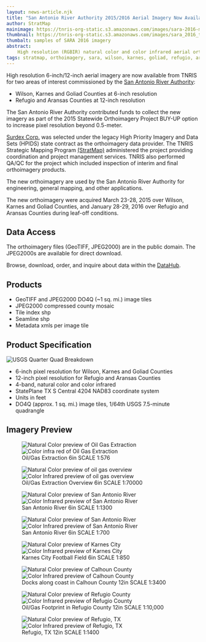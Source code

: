 ```yaml
---
layout: news-article.njk
title: "San Antonio River Authority 2015/2016 Aerial Imagery Now Available"
author: StratMap
mainimage: https://tnris-org-static.s3.amazonaws.com/images/sara-2016-main.jpg
thumbnail: https://tnris-org-static.s3.amazonaws.com/images/sara_2016_th.jpg
thumbalt: samples of SARA 2016 imagery
abstract:
    High resolution (RGBIR) natural color and color infrared aerial orthoimagery are now available from TNRIS for two San Antonio River Authority areas.
tags: stratmap, orthoimagery, sara, wilson, karnes, goliad, refugio, aransas, calhoun
---
```



High resolution 6-inch/12-inch aerial imagery are now available from TNRIS for two areas of interest commissioned by the [San Antonio River Authority](https://www.sara-tx.org):
- Wilson, Karnes and Goliad Counties at 6-inch resolution
- Refugio and Aransas Counties at 12-inch resolution

The San Antonio River Authority contributed funds to collect the new imagery as part of the 2015 Statewide Orthoimagery Project BUY-UP option to increase pixel resolution beyond 0.5-meter.

[Surdex Corp.](https://www.surdex.net) was selected under the legacy High Priority Imagery and Data Sets (HPIDS) state contract as the orthoimagery data provider. The TNRIS Strategic Mapping Program [(StratMap)](https://tnris.org/stratmap/) administered the project providing coordination and project management services. TNRIS also performed QA/QC for the project which included inspection of interim and final orthoimagery products.

The new orthoimagery are used by the San Antonio River Authority for engineering, general mapping, and other applications.

The new orthoimagery were acquired March 23-28, 2015 over Wilson, Karnes and Goliad Counties, and January 28-29, 2016 over Refugio and Aransas Counties during leaf-off conditions.

## Data Access

The orthoimagery files (GeoTIFF, JPEG2000) are in the public domain. The JPEG2000s are available for direct download.
<p>
  Browse, download, order, and inquire about data within the <a href="https://data.tnris.org">DataHub</a>.
</p>
<!--- ## Acquisition Areas
View coverage areas in the interactive map below:

<iframe width="100%" height="520" frameborder="0" src="http://tnris.cartodb.com/viz/74be531c-897e-11e5-9e0b-0e5db1731f59/embed_map" allowfullscreen webkitallowfullscreen mozallowfullscreen oallowfullscreen msallowfullscreen></iframe> --->


## Products

- GeoTIFF and JPEG2000 DO4Q (~1 sq. mi.) image tiles
- JPEG2000 compressed county mosaic
- Tile index shp
- Seamline shp
- Metadata xmls per image tile

## Product Specification

![USGS Quarter Quad Breakdown](https://tnris-org-static.s3.amazonaws.com/images/usgs_quad.jpg)

- 6-inch pixel resolution for Wilson, Karnes and Goliad Counties
- 12-inch pixel resolution for Refugio and Aransas Counties
- 4-band, natural color and color infrared
- StatePlane TX S Central 4204 NAD83 coordinate system
- Units in feet
- DO4Q (approx. 1 sq. mi.) image tiles, 1/64th USGS 7.5-minute quadrangle

## Imagery Preview

<figure class="data-preview">
<div id="imageCompare1" class='twentytwenty-container natural-color-infrared'>
  <img class="img-responsive" src="https://tnris-org-static.s3.amazonaws.com/images/sara15_oilgas_6in_nc_1to576_20150328.jpg" alt="Natural Color preview of Oil Gas Extraction">
  <img class="img-responsive" src="https://tnris-org-static.s3.amazonaws.com/images/sara15_oilgas_6in_cir_1to576_20150328.jpg" alt="Color infra red of Oil Gas Extraction">
</div>
<figcaption>Oil/Gas Extraction 6in SCALE 1:576</figcaption>
</figure>

<figure class="data-preview">
<div id="imageCompare1" class='twentytwenty-container natural-color-infrared'>
  <img class="img-responsive" src="https://tnris-org-static.s3.amazonaws.com/images/sara15_oilgasoverview_6in_nc_1to70000_20150328.jpg" alt="Natural Color preview of oil gas overview">
  <img class="img-responsive" src="https://tnris-org-static.s3.amazonaws.com/images/sara15_oilgasoverview_6in_cir_1to70000_20150328.jpg" alt="Color Infrared preview of oil gas overview">
</div>
<figcaption>Oil/Gas Extraction Overview 6in SCALE 1:70000</figcaption>
</figure>

<figure class="data-preview">
<div id="imageCompare1" class='twentytwenty-container natural-color-infrared'>
  <img class="img-responsive" src="https://tnris-org-static.s3.amazonaws.com/images/sara15_sariver_6in_nc_1to1300_20150328.jpg" alt="Natural Color preview of San Antonio River">
  <img class="img-responsive" src="https://tnris-org-static.s3.amazonaws.com/images/sara15_sariver_6in_cir_1to1300_20150328.jpg" alt="Color Infrared preview of San Antonio River">
</div>
<figcaption>San Antonio River 6in SCALE 1:1300</figcaption>
</figure>

<figure class="data-preview">
<div id="imageCompare1" class='twentytwenty-container natural-color-infrared'>
  <img class="img-responsive" src="https://tnris-org-static.s3.amazonaws.com/images/sara15_sariver2_6in_nc_1to700_20150328.jpg" alt="Natural Color preview of San Antonio River">
  <img class="img-responsive" src="https://tnris-org-static.s3.amazonaws.com/images/sara15_sariver2_6in_cir_1to700_20150328.jpg" alt="Color Infrared preview of San Antonio River">
</div>
<figcaption>San Antonio River 6in SCALE 1:700</figcaption>
</figure>

<figure class="data-preview">
<div id="imageCompare1" class='twentytwenty-container natural-color-infrared'>
  <img class="img-responsive" src="https://tnris-org-static.s3.amazonaws.com/images/sara15_karnescityfootball_6in_nc_1to850_20150328.jpg" alt="Natural Color preview of Karnes City">
  <img class="img-responsive" src="https://tnris-org-static.s3.amazonaws.com/images/sara15_karnescityfootball_6in_cir_1to850_20150328.jpg" alt="Color Infrared preview of Karnes City">
</div>
<figcaption>Karnes City Football Field 6in SCALE 1:850</figcaption>
</figure>

<figure class="data-preview">
<div id="imageCompare1" class='twentytwenty-container natural-color-infrared'>
  <img class="img-responsive" src="https://tnris-org-static.s3.amazonaws.com/images/sara16_coastalcalhounco2_12in_nc_1to3400_20160129.jpg" alt="Natural Color preview of Calhoun County">
  <img class="img-responsive" src="https://tnris-org-static.s3.amazonaws.com/images/sara16_coastalcalhounco2_12in_cir_1to3400_20160129.jpg" alt="Color Infrared preview of Calhoun County">
</div>
<figcaption>Docks along coast in Calhoun County 12in SCALE 1:3400</figcaption>
</figure>

<figure class="data-preview">
<div id="imageCompare1" class='twentytwenty-container natural-color-infrared'>
  <img class="img-responsive" src="https://tnris-org-static.s3.amazonaws.com/images/sara16_oilgasrefugioco_12in_nc_1to10000_20160129.jpg" alt="Natural Color preview of Refugio County">
  <img class="img-responsive" src="https://tnris-org-static.s3.amazonaws.com/images/sara16_oilgasrefugioco_12in_cir_1to10000_20160129.jpg" alt="Color Infrared preview of Refugio County">
</div>
<figcaption>Oil/Gas Footprint in Refugio County 12in SCALE 1:10,000</figcaption>
</figure>

<figure class="data-preview">
<div id="imageCompare1" class='twentytwenty-container natural-color-infrared'>
  <img class="img-responsive" src="https://tnris-org-static.s3.amazonaws.com/images/sara16_refugiotx_12in_nc_1to1400_20160129.jpg" alt="Natural Color preview of Refugio, TX">
  <img class="img-responsive" src="https://tnris-org-static.s3.amazonaws.com/images/sara16_refugiotx_12in_cir_1to1400_20160129.jpg" alt="Color Infrared preview of Refugio, TX">
</div>
<figcaption>Refugio, TX 12in SCALE 1:1400</figcaption>
</figure>
